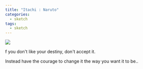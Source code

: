 ```yaml
---
title: "Itachi : Naruto"
categories:
  - sketch
tags:
  - sketch
---
```



<img src="{{site.baseurl}}/assets/art/sketch/itachi.png">


f you don't like your destiny, don't accept it.

Instead have the courage to change it the way you want it to be..
